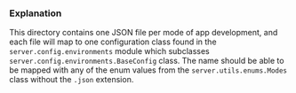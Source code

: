 ### Explanation

This directory contains one JSON file per mode of app development, and each file will map to one configuration class found in the `server.config.environments` module which subclasses `server.config.environments.BaseConfig` class. The name should be able to be mapped with any of the enum values from the `server.utils.enums.Modes` class without the `.json` extension.

